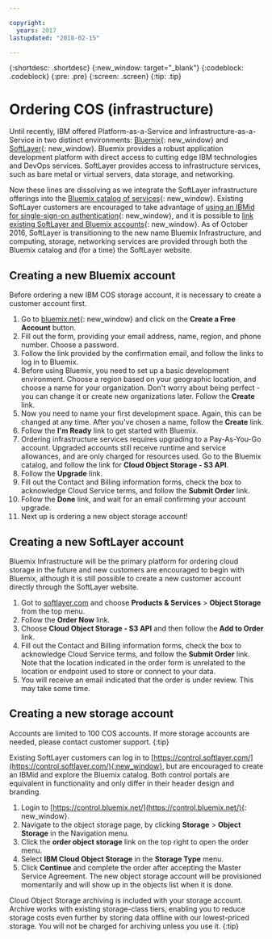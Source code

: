 ```yaml
---

copyright:
  years: 2017
lastupdated: "2018-02-15"

---
```

{:shortdesc: .shortdesc}
{:new_window: target="_blank"}
{:codeblock: .codeblock}
{:pre: .pre}
{:screen: .screen}
{:tip: .tip}


# Ordering COS (infrastructure)

Until recently, IBM offered Platform-as-a-Service and Infrastructure-as-a-Service in two distinct environments: [Bluemix][1]{: new_window} and [SoftLayer][2]{: new_window}. Bluemix provides a robust application development platform with direct access to cutting edge IBM technologies and DevOps services. SoftLayer provides access to infrastructure services, such as bare metal or virtual servers, data storage, and networking.

Now these lines are dissolving as we integrate the SoftLayer infrastructure offerings into the [Bluemix catalog of services][3]{: new_window}. Existing SoftLayer customers are encouraged to take advantage of [using an IBMid for single-sign-on authentication][4]{: new_window}, and it is possible to [link existing SoftLayer and Bluemix accounts][5]{: new_window}. As of October 2016, SoftLayer is transitioning to the new name Bluemix Infrastructure, and computing, storage, networking services are provided through both the Bluemix catalog and (for a time) the SoftLayer website.


## Creating a new Bluemix account

Before ordering a new IBM COS storage account, it is necessary to create a customer account first.

1. Go to [bluemix.net][6]{: new_window} and click on the **Create a Free Account** button.
2. Fill out the form, providing your email address, name, region, and phone number.  Choose a password.
3. Follow the link provided by the confirmation email, and follow the links to log in to Bluemix.
4. Before using Bluemix, you need to set up a basic development environment.  Choose a region based on your geographic location, and choose a name for your organization.  Don't worry about being perfect - you can change it or create new organizations later. Follow the **Create** link.
5. Now you need to name your first development space.  Again, this can be changed at any time.  After you've chosen a name, follow the **Create** link.
6. Follow the **I'm Ready** link to get started with Bluemix.
7. Ordering infrastructure services requires upgrading to a Pay-As-You-Go account.  Upgraded accounts still receive runtime and service allowances, and are only charged for resources used.  Go to the Bluemix catalog, and follow the link for **Cloud Object Storage - S3 API**.
8. Follow the **Upgrade** link.
9. Fill out the Contact and Billing information forms, check the box to acknowledge Cloud Service terms, and follow the **Submit Order** link.
10. Follow the **Done** link, and wait for an email confirming your account upgrade.
7. Next up is ordering a new object storage account!

## Creating a new SoftLayer account

Bluemix Infrastructure will be the primary platform for ordering cloud storage in the future and new customers are encouraged to begin with Bluemix, although it is still possible to create a new customer account directly through the SoftLayer website.

1. Got to [softlayer.com][7] and choose **Products & Services** > **Object Storage** from the top menu.
2. Follow the **Order Now** link.
3. Choose **Cloud Object Storage - S3 API** and then follow the **Add to Order** link.
4. Fill out the Contact and Billing information forms, check the box to acknowledge Cloud Service terms, and follow the **Submit Order** link. Note that the location indicated in the order form is unrelated to the location or endpoint used to store or connect to your data.
5. You will receive an email indicated that the order is under review. This may take some time.

## Creating a new storage account

Accounts are limited to 100 COS accounts. If more storage accounts are needed, please contact customer support.
{:tip}

Existing SoftLayer customers can log in to [https://control.softlayer.com/](https://control.softlayer.com/){:new_window}, but are encouraged to create an IBMid and explore the Bluemix catalog. Both control portals are equivalent in functionality and only differ in their header design and branding.
1. Login to [https://control.bluemix.net/](https://control.bluemix.net/){: new_window}.
2. Navigate to the object storage page, by clicking **Storage** > **Object Storage** in the Navigation menu.
3. Click the **order object storage** link on the top right to open the order menu.
4. Select **IBM Cloud Object Storage** in the **Storage Type** menu.
5. Click **Continue** and complete the order after accepting the Master Service Agreement. The new object storage account will be provisioned momentarily and will show up in the objects list when it is done.

Cloud Object Storage archiving is included with your storage account.  Archive works with existing storage-class tiers, enabling you to reduce storage costs even further by storing data offline with our lowest-priced storage. You will not be charged for archiving unless you use it.
{:tip}




[1]:	https://bluemix.net
[2]:	http://www.softlayer.com
[3]:	https://console.ng.bluemix.net/catalog/
[4]:	http://blog.softlayer.com/2016/new-softlayer-accounts-now-ibmid-authentication
[5]:	http://blog.softlayer.com/2016/meet-integrated-ibm-cloud-platform-softlayer-and-bluemix
[6]:	https://bluemix.net
[7]:	http://www.softlayer.com
